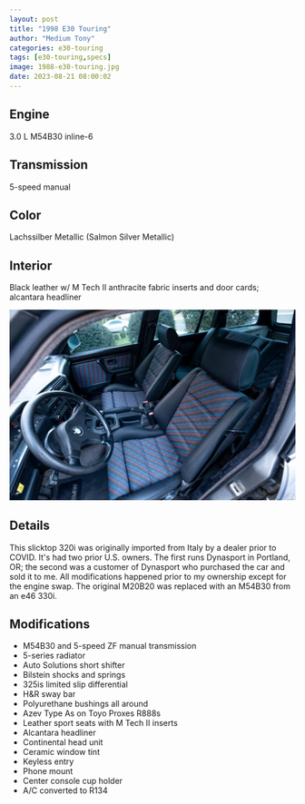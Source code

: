 ```yaml
---
layout: post
title: "1998 E30 Touring"
author: "Medium Tony"
categories: e30-touring
tags: [e30-touring,specs]
image: 1988-e30-touring.jpg
date: 2023-08-21 08:00:02
---
```

## Engine
3.0 L M54B30 inline-6

## Transmission
5-speed manual

## Color
Lachssilber Metallic (Salmon Silver Metallic)

## Interior
Black leather w/ M Tech II anthracite fabric inserts and door cards; alcantara headliner

![interior](/assets/img/1988-e30-touring-interior.jpg)

## Details
This slicktop 320i was originally imported from Italy by a dealer prior to COVID. It's had two prior U.S. owners. The first runs Dynasport in Portland, OR; the second was a customer of Dynasport who purchased the car and sold it to me. All modifications happened prior to my ownership except for the engine swap. The original M20B20 was replaced with an M54B30 from an e46 330i.

## Modifications
* M54B30 and 5-speed ZF manual transmission
* 5-series radiator
* Auto Solutions short shifter
* Bilstein shocks and springs
* 325is limited slip differential
* H&R sway bar
* Polyurethane bushings all around
* Azev Type As on Toyo Proxes R888s
* Leather sport seats with M Tech II inserts
* Alcantara headliner
* Continental head unit
* Ceramic window tint
* Keyless entry
* Phone mount
* Center console cup holder
* A/C converted to R134

